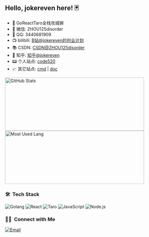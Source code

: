 ## Hello, jokereven here! 🃏

- 🔭 GoReactTaro全栈攻城狮
- 💬 微信: ZHOU125disorder
- 💬 QQ: 3440681909
- 📺 bilibili: [B站@jokereven的创业计划](https://space.bilibili.com/2104605936)
- 📚 CSDN: [CSDN@ZHOU125disorder](https://blog.csdn.net/ZHOU125disorder)
- 🤔 知乎: [知乎@jokereven](https://www.zhihu.com/people/jokereven)
- 📟 个人站点: [code520](http://code520.com.cn)
- 📈 其它站点: [cmd](http://cmd.code520.com.cn) | [doc](http://doc.code520.com.cn)

<img width="456px" height="175px" alt=" GitHub Stats" src="https://github-readme-stats.vercel.app/api?username=jokereven&count_private=true&show_icons=true"/>

<img width="456px" height="175px" alt=" Most Used Lang" src="https://github-readme-stats.vercel.app/api/top-langs/?username=jokereven&layout=compact"/>


### 🛠 &nbsp;Tech Stack

![Golang](https://img.shields.io/badge/-Golang-333333?style=flat&logo=go)
![React](https://img.shields.io/badge/-React-333333?style=flat&logo=react)
![Taro](https://img.shields.io/badge/-Taro-333333?style=flat&logo=taro)
![JavaScript](https://img.shields.io/badge/-JavaScript-333333?style=flat&logo=javascript)
![Node.js](https://img.shields.io/badge/-Node-333333?style=flat&logo=node.js)

### 🤝🏻 &nbsp;Connect with Me
<a href="mailto:zhou125disorder@gmail.com"><img alt="Email" src="https://img.shields.io/badge/Email-zhou125disorder@gmail.com-blue?style=flat-square&logo=gmail"></a>
